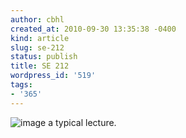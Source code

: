 ```yaml
---
author: cbhl
created_at: 2010-09-30 13:35:38 -0400
kind: article
slug: se-212
status: publish
title: SE 212
wordpress_id: '519'
tags:
- '365'
---
```


![image](//images.michael-chang.ca/blog/wp-content/uploads/2010/09/wpid-IMG_20100930_133443.jpg)
a typical lecture.

